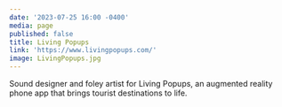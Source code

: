 ```yaml
---
date: '2023-07-25 16:00 -0400'
media: page
published: false
title: Living Popups
link: 'https://www.livingpopups.com/'
image: LivingPopups.jpg
---
```

Sound designer and foley artist for Living Popups, an augmented reality phone app that brings tourist destinations to life.
